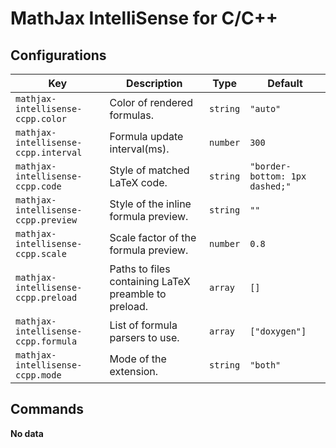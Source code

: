 # MathJax IntelliSense for C/C++

## Configurations

<!-- configs -->

| Key                                  | Description                                          | Type     | Default                        |
| ------------------------------------ | ---------------------------------------------------- | -------- | ------------------------------ |
| `mathjax-intellisense-ccpp.color`    | Color of rendered formulas.                          | `string` | `"auto"`                       |
| `mathjax-intellisense-ccpp.interval` | Formula update interval(ms).                         | `number` | `300`                          |
| `mathjax-intellisense-ccpp.code`     | Style of matched LaTeX code.                         | `string` | `"border-bottom: 1px dashed;"` |
| `mathjax-intellisense-ccpp.preview`  | Style of the inline formula preview.                 | `string` | `""`                           |
| `mathjax-intellisense-ccpp.scale`    | Scale factor of the formula preview.                 | `number` | `0.8`                          |
| `mathjax-intellisense-ccpp.preload`  | Paths to files containing LaTeX preamble to preload. | `array`  | `[]`                           |
| `mathjax-intellisense-ccpp.formula`  | List of formula parsers to use.                      | `array`  | `["doxygen"]`                  |
| `mathjax-intellisense-ccpp.mode`     | Mode of the extension.                               | `string` | `"both"`                       |

<!-- configs -->

## Commands

<!-- commands -->

**No data**

<!-- commands -->

